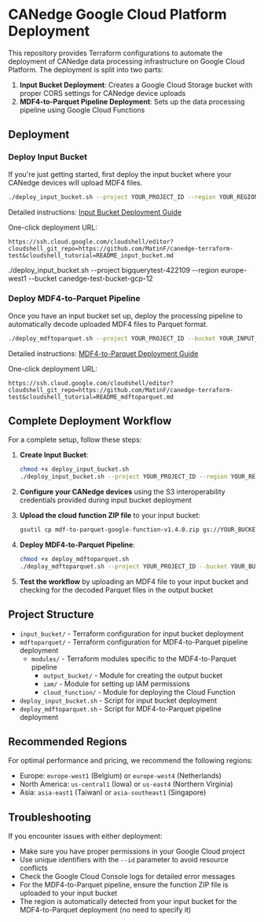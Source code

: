 # CANedge Google Cloud Platform Deployment

This repository provides Terraform configurations to automate the deployment of CANedge data processing infrastructure on Google Cloud Platform. The deployment is split into two parts:

1. **Input Bucket Deployment**: Creates a Google Cloud Storage bucket with proper CORS settings for CANedge device uploads
2. **MDF4-to-Parquet Pipeline Deployment**: Sets up the data processing pipeline using Google Cloud Functions

## Deployment

### Deploy Input Bucket

If you're just getting started, first deploy the input bucket where your CANedge devices will upload MDF4 files.

```bash
./deploy_input_bucket.sh --project YOUR_PROJECT_ID --region YOUR_REGION --bucket YOUR_BUCKET_NAME
```

Detailed instructions: [Input Bucket Deployment Guide](README_input_bucket.md)

One-click deployment URL:
```
https://ssh.cloud.google.com/cloudshell/editor?cloudshell_git_repo=https://github.com/MatinF/canedge-terraform-test&cloudshell_tutorial=README_input_bucket.md
```

./deploy_input_bucket.sh --project bigquerytest-422109 --region europe-west1 --bucket canedge-test-bucket-gcp-12

### Deploy MDF4-to-Parquet Pipeline

Once you have an input bucket set up, deploy the processing pipeline to automatically decode uploaded MDF4 files to Parquet format.

```bash
./deploy_mdftoparquet.sh --project YOUR_PROJECT_ID --bucket YOUR_INPUT_BUCKET_NAME --id YOUR_UNIQUE_ID
```

Detailed instructions: [MDF4-to-Parquet Deployment Guide](README_mdftoparquet.md)

One-click deployment URL:
```
https://ssh.cloud.google.com/cloudshell/editor?cloudshell_git_repo=https://github.com/MatinF/canedge-terraform-test&cloudshell_tutorial=README_mdftoparquet.md
```

## Complete Deployment Workflow

For a complete setup, follow these steps:

1. **Create Input Bucket**:
   ```bash
   chmod +x deploy_input_bucket.sh
   ./deploy_input_bucket.sh --project YOUR_PROJECT_ID --region YOUR_REGION --bucket YOUR_BUCKET_NAME
   ```

2. **Configure your CANedge devices** using the S3 interoperability credentials provided during input bucket deployment

3. **Upload the cloud function ZIP file** to your input bucket:
   ```bash
   gsutil cp mdf-to-parquet-google-function-v1.4.0.zip gs://YOUR_BUCKET_NAME/
   ```

4. **Deploy MDF4-to-Parquet Pipeline**:
   ```bash
   chmod +x deploy_mdftoparquet.sh
   ./deploy_mdftoparquet.sh --project YOUR_PROJECT_ID --bucket YOUR_BUCKET_NAME --id YOUR_UNIQUE_ID
   ```

5. **Test the workflow** by uploading an MDF4 file to your input bucket and checking for the decoded Parquet files in the output bucket

## Project Structure

- `input_bucket/` - Terraform configuration for input bucket deployment
- `mdftoparquet/` - Terraform configuration for MDF4-to-Parquet pipeline deployment
  - `modules/` - Terraform modules specific to the MDF4-to-Parquet pipeline
    - `output_bucket/` - Module for creating the output bucket
    - `iam/` - Module for setting up IAM permissions
    - `cloud_function/` - Module for deploying the Cloud Function
- `deploy_input_bucket.sh` - Script for input bucket deployment
- `deploy_mdftoparquet.sh` - Script for MDF4-to-Parquet pipeline deployment

## Recommended Regions

For optimal performance and pricing, we recommend the following regions:
- Europe: `europe-west1` (Belgium) or `europe-west4` (Netherlands)
- North America: `us-central1` (Iowa) or `us-east4` (Northern Virginia)
- Asia: `asia-east1` (Taiwan) or `asia-southeast1` (Singapore)

## Troubleshooting

If you encounter issues with either deployment:

- Make sure you have proper permissions in your Google Cloud project
- Use unique identifiers with the `--id` parameter to avoid resource conflicts
- Check the Google Cloud Console logs for detailed error messages
- For the MDF4-to-Parquet pipeline, ensure the function ZIP file is uploaded to your input bucket
- The region is automatically detected from your input bucket for the MDF4-to-Parquet deployment (no need to specify it)